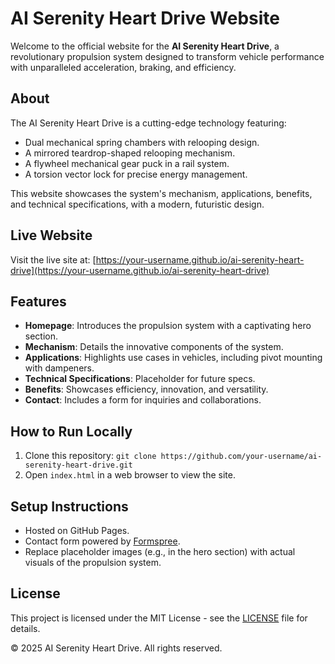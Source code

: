 # AI Serenity Heart Drive Website

Welcome to the official website for the **AI Serenity Heart Drive**, a revolutionary propulsion system designed to transform vehicle performance with unparalleled acceleration, braking, and efficiency.

## About
The AI Serenity Heart Drive is a cutting-edge technology featuring:
- Dual mechanical spring chambers with relooping design.
- A mirrored teardrop-shaped relooping mechanism.
- A flywheel mechanical gear puck in a rail system.
- A torsion vector lock for precise energy management.

This website showcases the system's mechanism, applications, benefits, and technical specifications, with a modern, futuristic design.

## Live Website
Visit the live site at: [https://your-username.github.io/ai-serenity-heart-drive](https://your-username.github.io/ai-serenity-heart-drive)

## Features
- **Homepage**: Introduces the propulsion system with a captivating hero section.
- **Mechanism**: Details the innovative components of the system.
- **Applications**: Highlights use cases in vehicles, including pivot mounting with dampeners.
- **Technical Specifications**: Placeholder for future specs.
- **Benefits**: Showcases efficiency, innovation, and versatility.
- **Contact**: Includes a form for inquiries and collaborations.

## How to Run Locally
1. Clone this repository: `git clone https://github.com/your-username/ai-serenity-heart-drive.git`
2. Open `index.html` in a web browser to view the site.

## Setup Instructions
- Hosted on GitHub Pages.
- Contact form powered by [Formspree](https://formspree.io/).
- Replace placeholder images (e.g., in the hero section) with actual visuals of the propulsion system.

## License
This project is licensed under the MIT License - see the [LICENSE](LICENSE) file for details.

© 2025 AI Serenity Heart Drive. All rights reserved.
